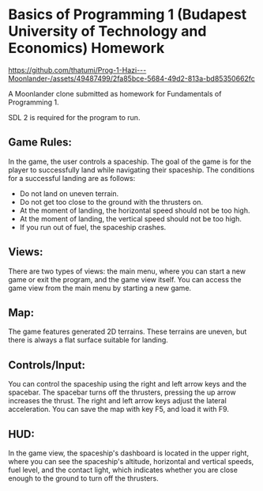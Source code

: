 # Basics of Programming 1 (Budapest University of Technology and Economics) Homework

https://github.com/thatumi/Prog-1-Hazi---Moonlander-/assets/49487499/2fa85bce-5684-49d2-813a-bd85350662fc

A Moonlander clone submitted as homework for Fundamentals of Programming 1. 

SDL 2 is required for the program to run.

## Game Rules: 
In the game, the user controls a spaceship. The goal of the game is for the player to successfully land while navigating their spaceship. The conditions for a successful landing are as follows:
- Do not land on uneven terrain.
- Do not get too close to the ground with the thrusters on.
- At the moment of landing, the horizontal speed should not be too high.
- At the moment of landing, the vertical speed should not be too high.
- If you run out of fuel, the spaceship crashes.



## Views: 
There are two types of views: the main menu, where you can start a new game or exit the program, and the game view itself. You can access the game view from the main menu by starting a new game. 
## Map: 
The game features generated 2D terrains. These terrains are uneven, but there is always a flat surface suitable for landing.
## Controls/Input: 
You can control the spaceship using the right and left arrow keys and the spacebar. The spacebar turns off the thrusters, pressing the up arrow increases the thrust. The right and left arrow keys adjust the lateral acceleration. You can save the map with key F5, and load it with F9.
## HUD: 
In the game view, the spaceship's dashboard is located in the upper right, where you can see the spaceship's altitude, horizontal and vertical speeds, fuel level, and the contact light, which indicates whether you are close enough to the ground to turn off the thrusters.
